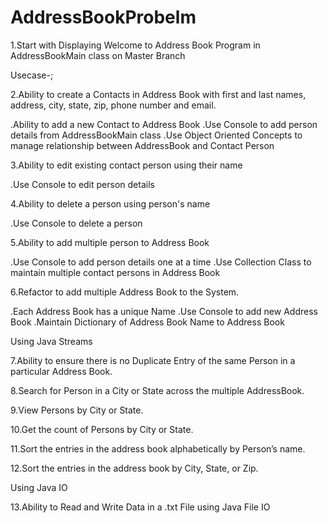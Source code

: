 # AddressBookProbelm

1.Start with Displaying Welcome to Address Book Program in AddressBookMain class on Master Branch

Usecase-;

2.Ability to create a Contacts in Address Book with first and last names, address, city, state, zip, phone number and email.

.Ability to add a new Contact to Address Book
.Use Console to add person details from AddressBookMain class
.Use Object Oriented Concepts to manage relationship between AddressBook and Contact Person

3.Ability to edit existing contact person using their name

.Use Console to edit person details

4.Ability to delete a person using person's name

.Use Console to delete a person

5.Ability to add multiple person to Address Book

.Use Console to add person details one at a time
.Use Collection Class to maintain multiple contact persons in Address Book

6.Refactor to add multiple Address Book to the System.

.Each Address Book has a unique Name
.Use Console to add new Address Book
.Maintain Dictionary of Address Book Name to Address Book


Using Java Streams

7.Ability to ensure there is no Duplicate Entry of the same Person in a particular Address Book.

8.Search for Person in a City or State across the multiple AddressBook.

9.View Persons by City or State.

10.Get the count of Persons by City or State.

11.Sort the entries in the address book alphabetically by Person’s name.

12.Sort the entries in the address book by City, State, or Zip.

Using Java IO

13.Ability to Read and Write Data in a .txt File using Java File IO
